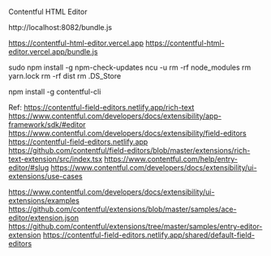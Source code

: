 Contentful HTML Editor

http://localhost:8082/bundle.js

https://contentful-html-editor.vercel.app
https://contentful-html-editor.vercel.app/bundle.js

sudo npm install -g npm-check-updates
ncu -u
rm -rf node_modules
rm yarn.lock
rm -rf dist
rm .DS_Store

npm install -g contentful-cli


Ref:
https://contentful-field-editors.netlify.app/rich-text
https://www.contentful.com/developers/docs/extensibility/app-framework/sdk/#editor
https://www.contentful.com/developers/docs/extensibility/field-editors
https://contentful-field-editors.netlify.app
https://github.com/contentful/field-editors/blob/master/extensions/rich-text-extension/src/index.tsx
https://www.contentful.com/help/entry-editor/#slug
https://www.contentful.com/developers/docs/extensibility/ui-extensions/use-cases


https://www.contentful.com/developers/docs/extensibility/ui-extensions/examples
https://github.com/contentful/extensions/blob/master/samples/ace-editor/extension.json
https://github.com/contentful/extensions/tree/master/samples/entry-editor-extension
https://contentful-field-editors.netlify.app/shared/default-field-editors